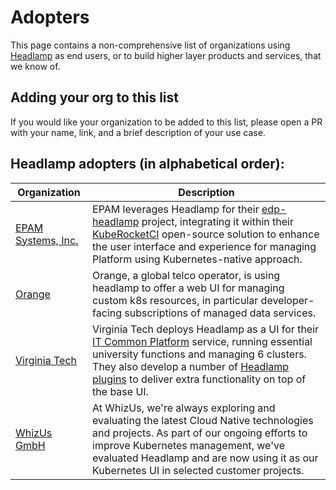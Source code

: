 # Adopters

This page contains a non-comprehensive list of organizations using [Headlamp](https://headlamp.dev) as end users, or to build higher layer products and services, that we know of.

## Adding your org to this list

If you would like your organization to be added to this list, please open a PR with your name, link, and a brief description of your use case.

## Headlamp adopters (in alphabetical order):

| Organization                                 | Description                                                                                                                                                                                                                                                                                                                                                       |
|----------------------------------------------|-------------------------------------------------------------------------------------------------------------------------------------------------------------------------------------------------------------------------------------------------------------------------------------------------------------------------------------------------------------------|
| [EPAM Systems, Inc.](https://epam.com/)      | EPAM leverages Headlamp for their [edp-headlamp](https://github.com/epam/edp-headlamp) project, integrating it within their [KubeRocketCI](https://docs.kuberocketci.io/) open-source solution to enhance the user interface and experience for managing Platform using Kubernetes-native approach.                                                               |
| [Orange](https://www.orange.com/en) | Orange, a global telco operator, is using headlamp to offer a web UI for managing custom k8s resources, in particular developer-facing subscriptions of managed data services.                                                                                                                                                                                |
| [Virginia Tech](https://vt.edu/)             | Virginia Tech deploys Headlamp as a UI for their [IT Common Platform](https://docs.platform.it.vt.edu/) service, running essential university functions and managing 6 clusters. They also develop a number of [Headlamp plugins](https://code.vt.edu/it-common-platform/platform-support/headlamp-plugins) to deliver extra functionality on top of the base UI. |
| [WhizUs GmbH](https://www.whizus.com/)       | At WhizUs, we're always exploring and evaluating the latest Cloud Native technologies and projects. As part of our ongoing efforts to improve Kubernetes management, we've evaluated Headlamp and are now using it as our Kubernetes UI in selected customer projects.                                                                                            |
